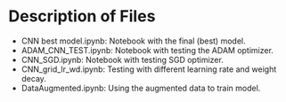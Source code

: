 # Description of Files

- CNN best model.ipynb: Notebook with the final (best) model.
- ADAM_CNN_TEST.ipynb: Notebook with testing the ADAM optimizer.
- CNN_SGD.ipynb: Notebook with testing SGD optimizer.
- CNN_grid_lr_wd.ipynb: Testing with different learning rate and weight decay.
- DataAugmented.ipynb: Using the augmented data to train model.
